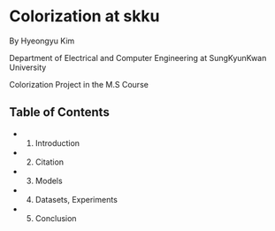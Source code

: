 # Colorization at skku
By Hyeongyu Kim

Department of Electrical and Computer Engineering at SungKyunKwan University

Colorization Project in the M.S Course

## Table of Contents
* 1. Introduction
* 2. Citation
* 3. Models
* 4. Datasets, Experiments
* 5. Conclusion

